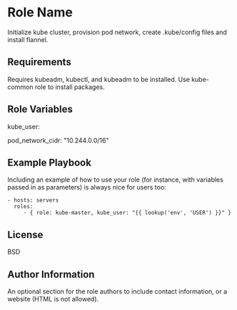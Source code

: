 Role Name
=========

Initialize kube cluster, provision pod network, create .kube/config files and install flannel.  

Requirements
------------

Requires kubeadm, kubectl, and kubeadm to be installed. Use kube-common role to install packages.

Role Variables
--------------

kube_user: 

pod_network_cidr: "10.244.0.0/16"

Example Playbook
----------------

Including an example of how to use your role (for instance, with variables passed in as parameters) is always nice for users too:

    - hosts: servers
      roles:
         - { role: kube-master, kube_user: "{{ lookup('env', 'USER') }}" }

License
-------

BSD

Author Information
------------------

An optional section for the role authors to include contact information, or a website (HTML is not allowed).
